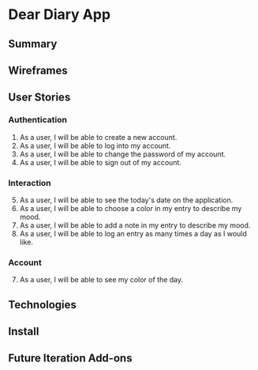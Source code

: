 # Dear Diary App

## Summary 

## Wireframes 


## User Stories 

### Authentication 
1. As a user, I will be able to create a new account.
2. As a user, I will be able to log into my account. 
3. As a user, I will be able to change the password of my account. 
4. As a user, I will be able to sign out of my account. 

### Interaction
5. As a user, I will be able to see the today's date on the application.
6. As a user, I will be able to choose a color in my entry to describe my mood. 
7. As a user, I will be able to add a note in my entry to describe my mood.
8. As a user, I will be able to log an entry as many times a day as I would like.

### Account
7. As a user, I will be able to see my color of the day.

## Technologies 

## Install 

## Future Iteration Add-ons
